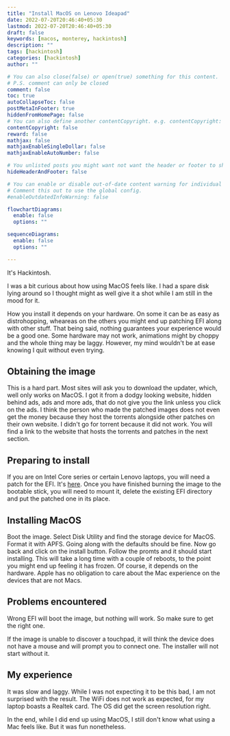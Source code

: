 ```yaml
---
title: "Install MacOS on Lenovo Ideapad"
date: 2022-07-20T20:46:40+05:30
lastmod: 2022-07-20T20:46:40+05:30
draft: false 
keywords: [macos, monterey, hackintosh]
description: ""
tags: [hackintosh]
categories: [hackintosh]
author: ""

# You can also close(false) or open(true) something for this content.
# P.S. comment can only be closed
comment: false
toc: true 
autoCollapseToc: false
postMetaInFooter: true 
hiddenFromHomePage: false
# You can also define another contentCopyright. e.g. contentCopyright: "This is another copyright."
contentCopyright: false
reward: false
mathjax: false
mathjaxEnableSingleDollar: false
mathjaxEnableAutoNumber: false

# You unlisted posts you might want not want the header or footer to show
hideHeaderAndFooter: false

# You can enable or disable out-of-date content warning for individual post.
# Comment this out to use the global config.
#enableOutdatedInfoWarning: false

flowchartDiagrams:
  enable: false
  options: ""

sequenceDiagrams: 
  enable: false
  options: ""

---
```

It's Hackintosh.
<!--more-->
I was a bit curious about how using MacOS feels like. I had a spare disk lying around so I thought might as well give it a shot while I am still in the mood for it. 

How you install it depends on your hardware. On some it can be as easy as distrohopping, wheareas on the others you might end up patching EFI along with other stuff. That being said, nothing guarantees your experience would be a good one. Some hardware may not work, animations might by choppy and the whole thing may be laggy. However, my mind wouldn't be at ease knowing I quit without even trying.

## Obtaining the image
This is a hard part. Most sites will ask you to download the updater, which, well only works on MacOS. I got it from a dodgy looking website, hidden behind ads, ads and more ads, that do not give you the link unless you click on the ads. I think the person who made the patched images does not even get the money because they host the torrents alongside other patches on their own website. I didn't go for torrent because it did not work. You will find a link to the website that hosts the torrents and patches in the next section.

## Preparing to install
If you are on Intel Core series or certain Lenovo laptops, you will need a patch for the EFI. It's [here](https://olarila.com/files/?dir=OPENCORE1). Once you have finished burning the image to the bootable stick, you will need to mount it, delete the existing EFI directory and put the patched one in its place.

## Installing MacOS
Boot the image. Select Disk Utility and find the storage device for MacOS. Format it with APFS. Going along with the defaults should be fine. Now go back and click on the install button. Follow the promts and it should start installing. This will take a long time with a couple of reboots, to the point you might end up feeling it has frozen. Of course, it depends on the hardware. Apple has no obligation to care about the Mac experience on the devices that are not Macs. 

## Problems encountered
Wrong EFI will boot the image, but nothing will work. So make sure to get the right one.

If the image is unable to discover a touchpad, it will think the device does not have a mouse and will prompt you to connect one. The installer will not start without it.

## My experience
It was slow and laggy. While I was not expecting it to be this bad, I am not surprised with the result. The WiFi does not work as expected, for my laptop boasts a Realtek card. The OS did get the screen resolution right. 

In the end, while I did end up using MacOS, I still don't know what using a Mac feels like. But it was fun nonetheless.
